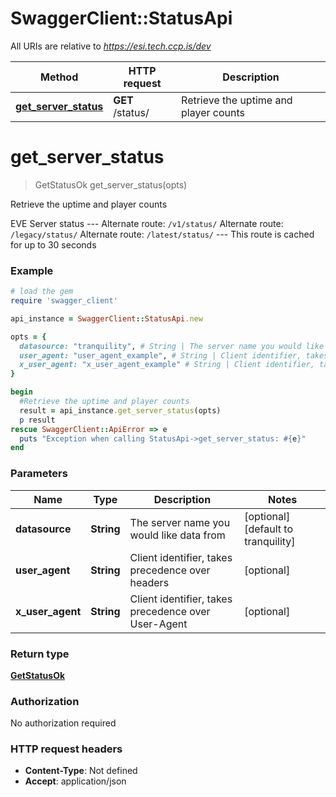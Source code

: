 # SwaggerClient::StatusApi

All URIs are relative to *https://esi.tech.ccp.is/dev*

Method | HTTP request | Description
------------- | ------------- | -------------
[**get_server_status**](StatusApi.md#get_server_status) | **GET** /status/ | Retrieve the uptime and player counts


# **get_server_status**
> GetStatusOk get_server_status(opts)

Retrieve the uptime and player counts

EVE Server status  ---  Alternate route: `/v1/status/`  Alternate route: `/legacy/status/`  Alternate route: `/latest/status/`   ---  This route is cached for up to 30 seconds

### Example
```ruby
# load the gem
require 'swagger_client'

api_instance = SwaggerClient::StatusApi.new

opts = { 
  datasource: "tranquility", # String | The server name you would like data from
  user_agent: "user_agent_example", # String | Client identifier, takes precedence over headers
  x_user_agent: "x_user_agent_example" # String | Client identifier, takes precedence over User-Agent
}

begin
  #Retrieve the uptime and player counts
  result = api_instance.get_server_status(opts)
  p result
rescue SwaggerClient::ApiError => e
  puts "Exception when calling StatusApi->get_server_status: #{e}"
end
```

### Parameters

Name | Type | Description  | Notes
------------- | ------------- | ------------- | -------------
 **datasource** | **String**| The server name you would like data from | [optional] [default to tranquility]
 **user_agent** | **String**| Client identifier, takes precedence over headers | [optional] 
 **x_user_agent** | **String**| Client identifier, takes precedence over User-Agent | [optional] 

### Return type

[**GetStatusOk**](GetStatusOk.md)

### Authorization

No authorization required

### HTTP request headers

 - **Content-Type**: Not defined
 - **Accept**: application/json




